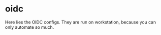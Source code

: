 # oidc

Here lies the OIDC configs. They are run on workstation, because you can only automate so much.